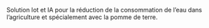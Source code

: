 Solution Iot et IA pour la réduction de la consommation de l’eau dans l’agriculture et spécialement avec la pomme de terre.  
